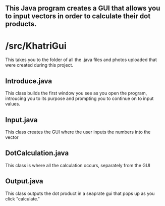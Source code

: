## This Java program creates a GUI that allows you to input vectors in order to calculate their dot products.

# /src/KhatriGui
This takes you to the folder of all the .java files and photos uploaded that were created during this project.

## Introduce.java
This class builds the first window you see as you open the program, introucing you to its purpose and prompting you to continue on to input values. 

## Input.java
This class creates the GUI where the user inputs the numbers into the vector

## DotCalculation.java
This class is where all the calculation occurs, separately from the GUI

## Output.java
This class outputs the dot product in a seaprate gui that pops up as you click "calculate."
